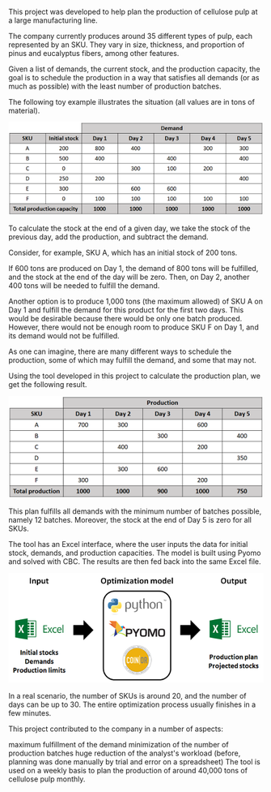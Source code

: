 This project was developed to help plan the production of cellulose pulp at a large manufacturing line.

The company currently produces around 35 different types of pulp, each represented by an SKU. They vary in size, thickness, and proportion of pinus and eucalyptus fibers, among other features.

Given a list of demands, the current stock, and the production capacity, the goal is to schedule the production in a way that satisfies all demands (or as much as possible) with the least number of production batches.

The following toy example illustrates the situation (all values are in tons of material).

![input data](input.png)

To calculate the stock at the end of a given day, we take the stock of the previous day, add the production, and subtract the demand.

Consider, for example, SKU A, which has an initial stock of 200 tons.

If 600 tons are produced on Day 1, the demand of 800 tons will be fulfilled, and the stock at the end of the day will be zero. Then, on Day 2, another 400 tons will be needed to fulfill the demand.

Another option is to produce 1,000 tons (the maximum allowed) of SKU A on Day 1 and fulfill the demand for this product for the first two days. This would be desirable because there would be only one batch produced. However, there would not be enough room to produce SKU F on Day 1, and its demand would not be fulfilled.

As one can imagine, there are many different ways to schedule the production, some of which may fulfill the demand, and some that may not.

Using the tool developed in this project to calculate the production plan, we get the following result.

![output data](output.png)

This plan fulfills all demands with the minimum number of batches possible, namely 12 batches. Moreover, the stock at the end of Day 5 is zero for all SKUs.

The tool has an Excel interface, where the user inputs the data for initial stock, demands, and production capacities. The model is built using Pyomo and solved with CBC. The results are then fed back into the same Excel file.

![scheduling_tool scheme](architecture.png)

In a real scenario, the number of SKUs is around 20, and the number of days can be up to 30. The entire optimization process usually finishes in a few minutes.

This project contributed to the company in a number of aspects:

maximum fulfillment of the demand
minimization of the number of production batches
huge reduction of the analyst's workload (before, planning was done manually by trial and error on a spreadsheet)
The tool is used on a weekly basis to plan the production of around 40,000 tons of cellulose pulp monthly.
